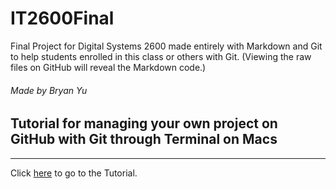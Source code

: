 # IT2600Final
Final Project for Digital Systems 2600 made entirely with Markdown and Git to help students enrolled in this class or others with Git. (Viewing the raw files on GitHub will reveal the Markdown code.)
###### Made by Bryan Yu
## Tutorial for managing your own project on GitHub with Git through Terminal on Macs
---

Click [here](https://github.com/byu26/IT2600Final/blob/master/gittutorial.md) to go to the Tutorial. 

